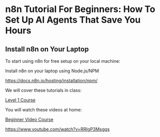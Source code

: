 # n8n Tutorial For Beginners: How To Set Up AI Agents That Save You Hours

## Install n8n on Your Laptop

To start using n8n for free setup on your local machine:

Install n8n on your laptop using Node.js/NPM

https://docs.n8n.io/hosting/installation/npm/

We will cover these tutorials in class:


[Level 1 Course](https://docs.n8n.io/courses/level-one/)


You will watch these videos at home:


[Beginner Video Course](https://docs.n8n.io/video-courses/#beginner)

https://www.youtube.com/watch?v=RRIgP3Msgqs
